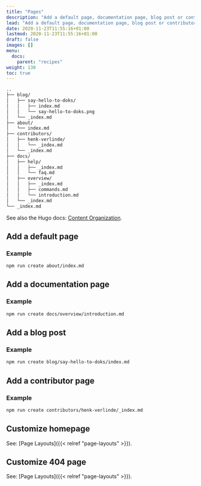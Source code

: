 ```yaml
---
title: "Pages"
description: "Add a default page, documentation page, blog post or contributor page. Customize the homepage and 404 page."
lead: "Add a default page, documentation page, blog post or contributor page. Customize the homepage and 404 page."
date: 2020-11-23T11:55:16+01:00
lastmod: 2020-11-23T11:55:16+01:00
draft: false
images: []
menu:
  docs:
    parent: "recipes"
weight: 130
toc: true
---
```


```bash
..
├── blog/
│   ├── say-hello-to-doks/
│   │   ├── index.md
│   │   └── say-hello-to-doks.png
│   └── _index.md
├── about/
│   └── index.md
├── contributors/
│   ├── henk-verlinde/
│   │   └── _index.md
│   └── _index.md
├── docs/
│   ├── help/
│   │   ├── _index.md
│   │   └── faq.md
│   ├── overview/
│   │   ├── _index.md
│   │   ├── commands.md
│   │   └── introduction.md
│   └── _index.md
└── _index.md
```

See also the Hugo docs: [Content Organization](https://gohugo.io/content-management/organization/).

## Add a default page

### Example

```bash
npm run create about/index.md
```

## Add a documentation page

### Example

```bash
npm run create docs/overview/introduction.md
```

## Add a blog post

### Example

```bash
npm run create blog/say-hello-to-doks/index.md
```

## Add a contributor page

### Example

```bash
npm run create contributors/henk-verlinde/_index.md
```

## Customize homepage

See: [Page Layouts]({{< relref "page-layouts" >}}).

## Customize 404 page

See: [Page Layouts]({{< relref "page-layouts" >}}).
